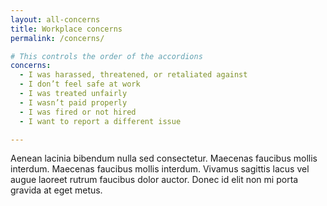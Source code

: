 ```yaml
---
layout: all-concerns
title: Workplace concerns
permalink: /concerns/

# This controls the order of the accordions
concerns:
  - I was harassed, threatened, or retaliated against
  - I don’t feel safe at work
  - I was treated unfairly
  - I wasn’t paid properly
  - I was fired or not hired
  - I want to report a different issue

---
```


Aenean lacinia bibendum nulla sed consectetur. Maecenas faucibus mollis interdum. Maecenas faucibus mollis interdum. Vivamus sagittis lacus vel augue laoreet rutrum faucibus dolor auctor. Donec id elit non mi porta gravida at eget metus.
